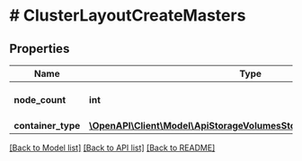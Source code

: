 # # ClusterLayoutCreateMasters

## Properties

Name | Type | Description | Notes
------------ | ------------- | ------------- | -------------
**node_count** | **int** | Number of nodes | [optional] [default to 1]
**container_type** | [**\OpenAPI\Client\Model\ApiStorageVolumesStorageVolumeStorageServer**](ApiStorageVolumesStorageVolumeStorageServer.md) |  |

[[Back to Model list]](../../README.md#models) [[Back to API list]](../../README.md#endpoints) [[Back to README]](../../README.md)
